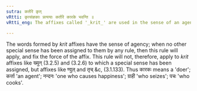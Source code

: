 ```yaml
---
sutra: कर्तरि कृत्
vRtti: कृत्संज्ञकाः प्रत्ययाः कर्तरि कारके भवन्ति ॥
vRtti_eng: The affixes called '_krit_' are used in the sense of an agent.

---
```

The words formed by _krit_ affixes have the sense of agency; when no other special sense has been assigned to them by any rule, then this rule will apply, and fix the force of the affix. This rule will not, therefore, apply to _krit_ affixes like ख्युन् (3.2.5) and (3.2.6) to which a special sense has been assigned, but affixes like ण्वुल् and तृच् &c, (3.1.133). Thus कारकः means a 'doer'; कर्त्ता 'an agent'; नन्दनः 'one who causes happiness'; ग्राही 'who seizes'; पचः 'who cooks'.